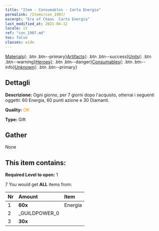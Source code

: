 ```yaml
---
title: "Item - Consumables - Carta Energia"
permalink: /Items/con_1907/
excerpt: "Era of Chaos  Carta Energia"
last_modified_at: 2021-04-12
locale: it
ref: "con_1907.md"
toc: false
classes: wide
---
```

 [Materials](/it/Items/){: .btn .btn--primary}[Artifacts](/it/Items/Artifacts/){: .btn .btn--success}[Units](/it/Items/Units/){: .btn .btn--warning}[Heroes](/it/Items/Heroes/){: .btn .btn--danger}[Consumables](/it/Items/Consumables/){: .btn .btn--info}[Unknown](/it/Items/Unknown/){: .btn .btn--primary}

## Dettagli
 **Descrizione:** Ogni giorno, per 7 giorni dopo l'acquisto, otterrai i seguenti oggetti: 60 Energia, 60 punti azione e 30 Diamanti.

 **Quality:** <span style="color: #FF8C00">OK</span>

 **Type:** Gift

## Gather

  None

## This item contains:

 **Required Level to open:** 1

 7 You would get **ALL** items  from:

  | Nr | Amount |     Item    |
  |:---|:-------|:------------|
  | 1 |  **60x** | Energia |  | 
  | 2 | _GUILDPOWER_0 | 
  | 3 |  **30x** | <i class="fas fa-gem"/> |  | 
